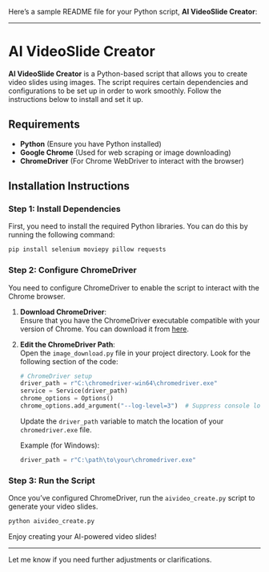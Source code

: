Here’s a sample README file for your Python script, **AI VideoSlide Creator**:

---

# AI VideoSlide Creator

**AI VideoSlide Creator** is a Python-based script that allows you to create video slides using images. The script requires certain dependencies and configurations to be set up in order to work smoothly. Follow the instructions below to install and set it up.

## Requirements

- **Python** (Ensure you have Python installed)
- **Google Chrome** (Used for web scraping or image downloading)
- **ChromeDriver** (For Chrome WebDriver to interact with the browser)

## Installation Instructions

### Step 1: Install Dependencies

First, you need to install the required Python libraries. You can do this by running the following command:

```bash
pip install selenium moviepy pillow requests
```

### Step 2: Configure ChromeDriver

You need to configure ChromeDriver to enable the script to interact with the Chrome browser. 

1. **Download ChromeDriver**:  
   Ensure that you have the ChromeDriver executable compatible with your version of Chrome. You can download it from [here](https://sites.google.com/a/chromium.org/chromedriver/).

2. **Edit the ChromeDriver Path**:  
   Open the `image_download.py` file in your project directory. Look for the following section of the code:

   ```python
   # ChromeDriver setup
   driver_path = r"C:\chromedriver-win64\chromedriver.exe"
   service = Service(driver_path)
   chrome_options = Options()
   chrome_options.add_argument("--log-level=3")  # Suppress console logs
   ```

   Update the `driver_path` variable to match the location of your `chromedriver.exe` file.

   Example (for Windows):

   ```python
   driver_path = r"C:\path\to\your\chromedriver.exe"
   ```

### Step 3: Run the Script

Once you’ve configured ChromeDriver, run the `aivideo_create.py` script to generate your video slides.

```bash
python aivideo_create.py
```

Enjoy creating your AI-powered video slides!

---

Let me know if you need further adjustments or clarifications.
